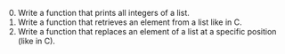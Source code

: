 0. Write a function that prints all integers of a list.
1. Write a function that retrieves an element from a list like in C.
2. Write a function that replaces an element of a list at a specific position (like in C).
